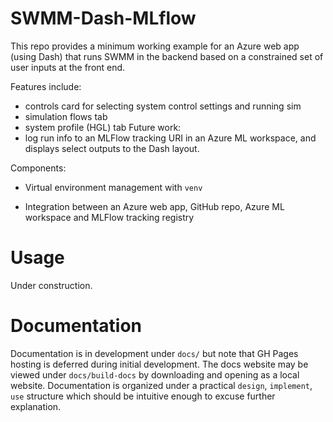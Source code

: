 # SWMM-Dash-MLflow
This repo provides a minimum working example for an Azure web app (using Dash) that runs SWMM in the backend based on a constrained set of user inputs at the front end. 

Features include:
-  controls card for selecting system control settings and running sim
-  simulation flows tab
-  system profile (HGL) tab
Future work: 
-  log run info to an MLFlow tracking URI in an Azure ML workspace, and displays select outputs to the Dash layout.

Components:

-  Virtual environment management with `venv`
<!-- -  Automated code review with `Pylint` and `Black` (initially disabled)
<!-- -  Functional tests with `Pytest` (initially disabled) -->
<!-- -  Remote tests to support reproducibility (via GitHub Actions - initially disabled) -->
<!-- -  Automated project documentation rendering with Quarto (initially disabled) -->
-  Integration between an Azure web app, GitHub repo, Azure ML workspace and MLFlow tracking registry 

# Usage
Under construction.

# Documentation
Documentation is in development under `docs/` but note that GH Pages hosting is deferred during initial development. The docs website may be viewed under `docs/build-docs` by downloading and opening as a local website. Documentation is organized under a practical `design`, `implement`, `use` structure which should be intuitive enough to excuse further explanation.
